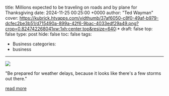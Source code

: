 title: Millions expected to be traveling on roads and by plane for Thanksgiving
date: 2024-11-25 00:25:00 +0000
author: "Ted Wayman"
cover: https://kubrick.htvapps.com/vidthumb/37af6050-c8f0-49af-b979-dcfec2be3b51/d715490a-899a-42f6-9bac-4033edf29a49.png?crop=0.824742268041xw:1xh;center,top&resize=640:*
draft: false
top: false
type: post
hide: false
toc: false
tags:
  - Business
categories:
  - business
---

![](https://kubrick.htvapps.com/vidthumb/37af6050-c8f0-49af-b979-dcfec2be3b51/d715490a-899a-42f6-9bac-4033edf29a49.png?crop=0.824742268041xw:1xh;center,top&resize=640:*)

"Be prepared for weather delays, because it looks like there's a few storms out there."

[read more](https://www.wcvb.com/article/millions-travel-for-thanksgiving/63001434)
